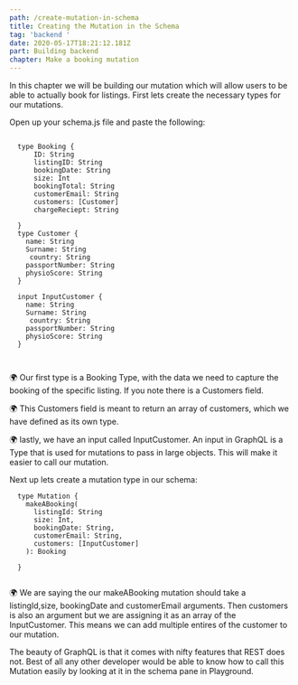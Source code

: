```yaml
---
path: /create-mutation-in-schema
title: Creating the Mutation in the Schema
tag: 'backend '
date: 2020-05-17T18:21:12.181Z
part: Building backend
chapter: Make a booking mutation
---
```

In this chapter we will be building our mutation which will allow users to be able to actually book for listings. First lets create the necessary types for our mutations.

Open up your schema.js file and paste the following: 

```
 
  type Booking {
      ID: String
      listingID: String
      bookingDate: String
      size: Int
      bookingTotal: String
      customerEmail: String
      customers: [Customer]
      chargeReciept: String
  
  }
  type Customer {
    name: String
    Surname: String
     country: String
    passportNumber: String
    physioScore: String
  }

  input InputCustomer {
    name: String
    Surname: String
     country: String
    passportNumber: String
    physioScore: String
  }

  
```

🌍 Our first type is a Booking Type, with the data we need to capture the booking of the specific listing. If you note there is a Customers field.

🌍 This Customers field is meant to return an array of customers, which we have defined as its own type. 

🌍 lastly, we have an input called InputCustomer. An input in GraphQL is a Type that is used for mutations to pass in large objects. This will make it easier to call our mutation. 



Next up lets create a mutation type in our schema: 



```
  type Mutation {
    makeABooking(
      listingId: String
      size: Int,
      bookingDate: String,
      customerEmail: String,
      customers: [InputCustomer]
    ): Booking
  
  }
  
```

🌍 We are saying the our makeABooking mutation should take a listingId,size, bookingDate and customerEmail arguments. Then customers is also an argument but we are assigning it as an array of the InputCustomer. This means we can add multiple entires of the customer to our mutation.



The beauty of GraphQL is that it comes with nifty features that REST does not. Best of all any other developer would be able to know how to call this Mutation easily by looking at it in the schema pane in Playground.